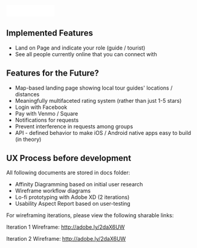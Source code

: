 ![Wander](./public/img/wander_logo.png)

## Implemented Features

- Land on Page and indicate your role (guide / tourist)
- See all people currently online that you can connect with

## Features for the Future?

- Map-based landing page showing local tour guides' locations / distances
- Meaningfully multifaceted rating system (rather than just 1-5 stars)
- Login with Facebook
- Pay with Venmo / Square
- Notifications for requests
- Prevent interference in requests among groups
- API - defined behavior to make iOS / Android native apps easy to build (in theory)

## UX Process before development

All following documents are stored in docs folder:
- Affinity Diagramming based on initial user research
- Wireframe workflow diagrams
- Lo-fi prototyping with Adobe XD (2 iterations)
- Usability Aspect Report based on user-testing

For wireframing iterations, please view the following sharable links:

Iteration 1 Wireframe: http://adobe.ly/2daX6UW

Iteration 2 Wireframe: http://adobe.ly/2daX6UW 